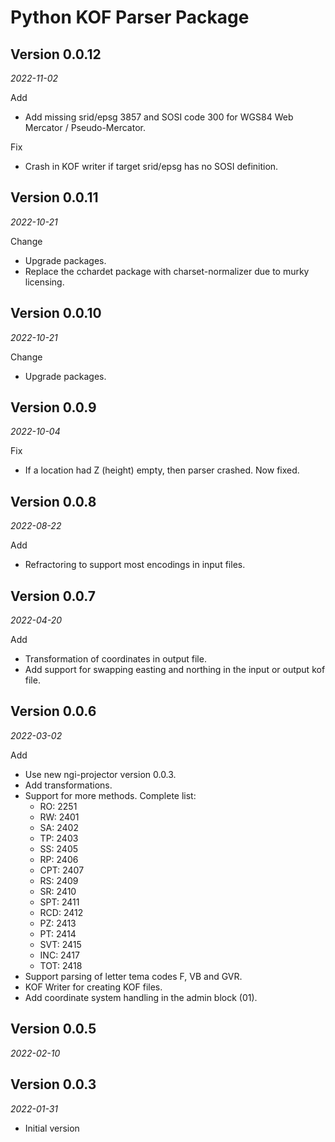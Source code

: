 # Python KOF Parser Package

## Version 0.0.12
_2022-11-02_

Add

- Add missing srid/epsg 3857 and SOSI code 300 for WGS84 Web Mercator / Pseudo-Mercator.  

Fix

- Crash in KOF writer if target srid/epsg has no SOSI definition.

## Version 0.0.11
_2022-10-21_

Change

- Upgrade packages.
- Replace the cchardet package with charset-normalizer due to murky licensing.

## Version 0.0.10
_2022-10-21_

Change

- Upgrade packages.

## Version 0.0.9
_2022-10-04_

Fix

- If a location had Z (height) empty, then parser crashed. Now fixed.

## Version 0.0.8
_2022-08-22_

Add

- Refractoring to support most encodings in input files.

## Version 0.0.7
_2022-04-20_

Add

- Transformation of coordinates in output file.
- Add support for swapping easting and northing in the input or output kof file.

## Version 0.0.6
_2022-03-02_

Add

- Use new ngi-projector version 0.0.3. 
- Add transformations.
- Support for more methods. Complete list:        
   - RO: 2251
   - RW: 2401
   - SA: 2402
   - TP: 2403
   - SS: 2405
   - RP: 2406
   - CPT: 2407
   - RS: 2409
   - SR: 2410
   - SPT: 2411
   - RCD: 2412
   - PZ: 2413
   - PT: 2414 
   - SVT: 2415
   - INC: 2417
   - TOT: 2418
- Support parsing of letter tema codes F, VB and GVR.
- KOF Writer for creating KOF files.
- Add coordinate system handling in the admin block (01).


## Version 0.0.5
_2022-02-10_


## Version 0.0.3
_2022-01-31_

- Initial version


